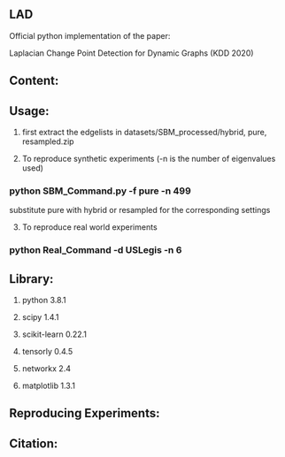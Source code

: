## LAD
Official python implementation of the paper:

Laplacian Change Point Detection for Dynamic Graphs (KDD 2020)

## Content:

 
## Usage:

1. first extract the edgelists in datasets/SBM_processed/hybrid, pure, resampled.zip

2. To reproduce synthetic experiments  (-n is the number of eigenvalues used) 

### python SBM_Command.py -f pure -n 499

substitute pure with hybrid or resampled for the corresponding settings

3. To reproduce real world experiments

### python Real_Command -d USLegis -n 6


## Library: 

1. python 3.8.1

2. scipy  1.4.1

3. scikit-learn 0.22.1

4. tensorly 0.4.5

5. networkx 2.4

6. matplotlib 1.3.1

## Reproducing Experiments:


## Citation:


